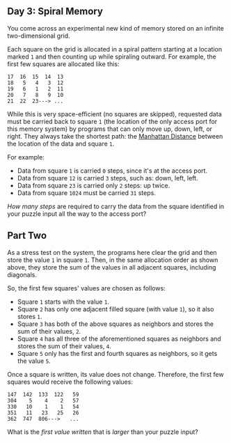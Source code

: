 Day 3: Spiral Memory
--------------------

You come across an experimental new kind of memory stored on an infinite two-dimensional grid.


Each square on the grid is allocated in a spiral pattern starting at a location marked `1` and then counting up while spiraling outward. For example, the first few squares are allocated like this:



```
17  16  15  14  13
18   5   4   3  12
19   6   1   2  11
20   7   8   9  10
21  22  23---> ...

```

While this is very space-efficient (no squares are skipped), requested data must be carried back to square `1` (the location of the only access port for this memory system) by programs that can only move up, down, left, or right. They always take the shortest path: the [Manhattan Distance](https://en.wikipedia.org/wiki/Taxicab_geometry) between the location of the data and square `1`.


For example:


* Data from square `1` is carried `0` steps, since it's at the access port.
* Data from square `12` is carried `3` steps, such as: down, left, left.
* Data from square `23` is carried only `2` steps: up twice.
* Data from square `1024` must be carried `31` steps.


*How many steps* are required to carry the data from the square identified in your puzzle input all the way to the access port?


Part Two
--------

As a stress test on the system, the programs here clear the grid and then store the value `1` in square `1`. Then, in the same allocation order as shown above, they store the sum of the values in all adjacent squares, including diagonals.


So, the first few squares' values are chosen as follows:


* Square `1` starts with the value `1`.
* Square `2` has only one adjacent filled square (with value `1`), so it also stores `1`.
* Square `3` has both of the above squares as neighbors and stores the sum of their values, `2`.
* Square `4` has all three of the aforementioned squares as neighbors and stores the sum of their values, `4`.
* Square `5` only has the first and fourth squares as neighbors, so it gets the value `5`.


Once a square is written, its value does not change. Therefore, the first few squares would receive the following values:



```
147  142  133  122   59
304    5    4    2   57
330   10    1    1   54
351   11   23   25   26
362  747  806--->   ...

```

What is the *first value written* that is *larger* than your puzzle input?


